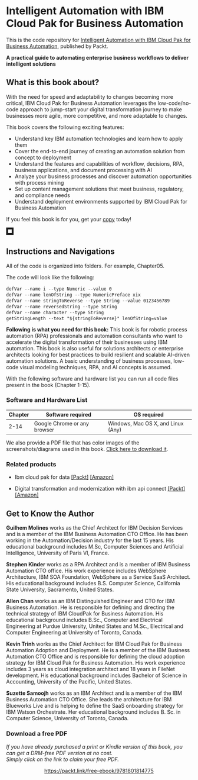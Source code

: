 # Intelligent Automation with IBM Cloud Pak for Business Automation

<a href="https://www.packtpub.com/product/intelligent-automation-with-ibm-cloud-pak-for-business-automation/9781801814775"><img src="https://static.packt-cdn.com/products/9781801814775/cover/smaller" alt="" height="256px" align="right"></a>

This is the code repository for [Intelligent Automation with IBM Cloud Pak for Business Automation](https://github.com/PacktPublishing/Intelligent-Automation-with-IBM-Cloud-Pak-for-Business-Automation), published by Packt.

**A practical guide to automating enterprise business workflows to deliver intelligent solutions**

## What is this book about?
With the need for speed and adaptability to changes becoming more critical, IBM Cloud Pak for Business Automation leverages the low-code/no-code approach to jump-start your digital transformation journey to make businesses more agile, more competitive, and more adaptable to changes.

This book covers the following exciting features:
* Understand key IBM automation technologies and learn how to apply them
* Cover the end-to-end journey of creating an automation solution from concept to deployment
* Understand the features and capabilities of workflow, decisions, RPA, business applications, and document processing with AI
* Analyze your business processes and discover automation opportunities with process mining
* Set up content management solutions that meet business, regulatory, and compliance needs
* Understand deployment environments supported by IBM Cloud Pak for Business Automation

If you feel this book is for you, get your [copy](https://www.amazon.com/dp/1801814775) today!

<a href="https://www.packtpub.com/?utm_source=github&utm_medium=banner&utm_campaign=GitHubBanner"><img src="https://raw.githubusercontent.com/PacktPublishing/GitHub/master/GitHub.png" 
alt="https://www.packtpub.com/" border="5" /></a>

## Instructions and Navigations
All of the code is organized into folders. For example, Chapter05.

The code will look like the following:
```
defVar --name i --type Numeric --value 0
defVar --name lenOfString --type NumericPreface xix
defVar --name stringToReverse --type String --value 0123456789
defVar --name reversedString --type String
defVar --name character --type String
getStringLength --text "${stringToReverse}" lenOfString=value
```

**Following is what you need for this book:**
This book is for robotic process automation (RPA) professionals and automation consultants who want to accelerate the digital transformation of their businesses using IBM automation. This book is also useful for solutions architects or enterprise architects looking for best practices to build resilient and scalable AI-driven automation solutions. A basic understanding of business processes, low-code visual modeling techniques, RPA, and AI concepts is assumed.

With the following software and hardware list you can run all code files present in the book (Chapter 1-15).
### Software and Hardware List
| Chapter | Software required | OS required |
| -------- | ------------------------------------ | ----------------------------------- |
| 2-14 | Google Chrome or any browser | Windows, Mac OS X, and Linux (Any) |

We also provide a PDF file that has color images of the screenshots/diagrams used in this book. [Click here to download it](https://packt.link/Sy5zD).

### Related products
* Ibm cloud pak for data  [[Packt]](https://www.packtpub.com/product/ibm-cloud-pak-for-data/9781800562127) [[Amazon]](https://www.amazon.com/dp/1800562128)

* Digital transformation and modernization with ibm api connect [[Packt]](https://www.packtpub.com/product/digital-transformation-and-modernization-with-ibm-api-connect/9781801070799) [[Amazon]](https://www.amazon.com/dp/1801070792)



## Get to Know the Author
**Guilhem Molines**
works as the Chief Architect for IBM Decision Services and is a member of the IBM Business Automation CTO Office. He has been working in the Automation/Decision industry for the last 15 years. His educational background includes M.Sc, Computer Sciences and Artificial Intelligence, University of Paris VI, France.

**Stephen Kinder**
works as a RPA Architect and is a member of IBM Business Automation CTO office. His work experience includes WebSphere Architecture, IBM SOA Foundation, WebSphere as a Service SaaS Architect. His educational background includes B.S. Computer Science, California State University, Sacramento, United States.

**Allen Chan**
works as an IBM Distinguished Engineer and CTO for IBM Business Automation. He is responsible for defining and directing the technical strategy of IBM CloudPak for Business Automation. His educational background includes B.Sc., Computer and Electrical Engineering at Purdue University, United States and M.Sc., Electrical and Computer Engineering at University of Toronto, Canada.

**Kevin Trinh**
works as the Chief Architect for IBM Cloud Pak for Business Automation Adoption and Deployment. He is a member of the IBM Business Automation CTO Office and is responsible for defining the cloud adoption strategy for IBM Cloud Pak for Business Automation. His work experience includes 3 years as cloud integration architect and 18 years in FileNet development. His educational background includes Bachelor of Science in Accounting, University of the Pacific, United States.

**Suzette Samoojh**
 works as an IBM Architect and is a member of the IBM Business Automation CTO Office. She leads the architecture for IBM Blueworks Live and is helping to define the SaaS onboarding strategy for IBM Watson Orchestrate. Her educational background includes B. Sc. in Computer Science, University of Toronto, Canada.



### Download a free PDF

 <i>If you have already purchased a print or Kindle version of this book, you can get a DRM-free PDF version at no cost.<br>Simply click on the link to claim your free PDF.</i>
<p align="center"> <a href="https://packt.link/free-ebook/9781801814775">https://packt.link/free-ebook/9781801814775 </a> </p>